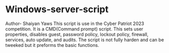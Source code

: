 # Windows-server-script
Author- Shaiyan Yaws
This script is use in the Cyber Patriot 2023 competition.
It is a CMD(Command prompt) script.
This sets user properties, disables guest, password policy, lockout policy, firewall, services, auto update, and audits.
The script is not fully harden and can be tweeked but it preforms the basic functions. 
